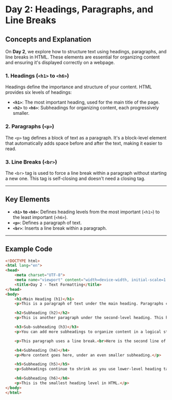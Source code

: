 # Day 2: Headings, Paragraphs, and Line Breaks

## Concepts and Explanation
On **Day 2**, we explore how to structure text using headings, paragraphs, and line breaks in HTML. These elements are essential for organizing content and ensuring it's displayed correctly on a webpage.

### 1. Headings (`<h1>` to `<h6>`)
Headings define the importance and structure of your content. HTML provides six levels of headings:
- **`<h1>`**: The most important heading, used for the main title of the page.
- **`<h2>`** to **`<h6>`**: Subheadings for organizing content, each progressively smaller.

### 2. Paragraphs (`<p>`)
The `<p>` tag defines a block of text as a paragraph. It's a block-level element that automatically adds space before and after the text, making it easier to read.

### 3. Line Breaks (`<br>`)
The `<br>` tag is used to force a line break within a paragraph without starting a new one. This tag is self-closing and doesn't need a closing tag.

---

## Key Elements
- **`<h1>` to `<h6>`**: Defines heading levels from the most important (`<h1>`) to the least important (`<h6>`).
- **`<p>`**: Defines a paragraph of text.
- **`<br>`**: Inserts a line break within a paragraph.

---

## Example Code

```html
<!DOCTYPE html>
<html lang="en">
<head>
    <meta charset="UTF-8">
    <meta name="viewport" content="width=device-width, initial-scale=1.0">
    <title>Day 2 - Text Formatting</title>
</head>
<body>
    <h1>Main Heading (h1)</h1>
    <p>This is a paragraph of text under the main heading. Paragraphs contain blocks of text and automatically add space before and after themselves.</p>

    <h2>Subheading (h2)</h2>
    <p>This is another paragraph under the second-level heading. This helps to break up the content and improve readability.</p>

    <h3>Sub-subheading (h3)</h3>
    <p>You can add more subheadings to organize content in a logical structure. Notice how each heading becomes smaller in size.</p>

    <p>This paragraph uses a line break.<br>Here is the second line of the same paragraph after the break.</p>

    <h4>Subheading (h4)</h4>
    <p>More content goes here, under an even smaller subheading.</p>

    <h5>Subheading (h5)</h5>
    <p>Subheadings continue to shrink as you use lower-level heading tags.</p>

    <h6>Subheading (h6)</h6>
    <p>This is the smallest heading level in HTML.</p>
</body>
</html>
```
